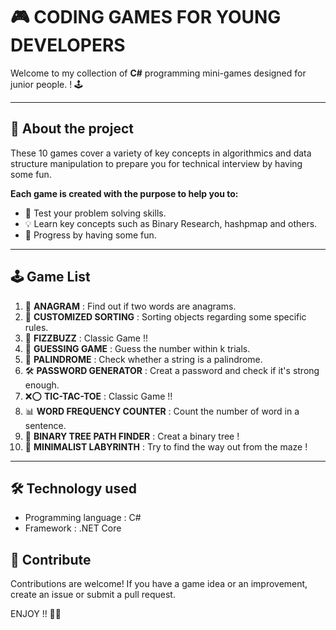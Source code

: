 # 🎮 CODING GAMES FOR YOUNG DEVELOPERS
Welcome to my collection of **C#** programming mini-games designed for junior people. ! 🕹️

---

## 📖 About the project
These 10 games cover a variety of key concepts in algorithmics and data structure manipulation to prepare you for technical interview by having some fun.

**Each game is created with the purpose to help you to:**  
- 🎯 Test your problem solving skills.  
- 💡 Learn key concepts such as Binary Research, hashpmap and others.  
- 🚀 Progress by having some fun.

---

## 🕹️ Game List
1. 🧩 **ANAGRAM** : Find out if two words are anagrams.  
2. 🔄 **CUSTOMIZED SORTING** : Sorting objects regarding some specific rules.  
3. 🔢 **FIZZBUZZ** : Classic Game !!  
4. 🎲 **GUESSING GAME** : Guess the number within k trials.
5. 🔁 **PALINDROME** : Check whether a string is a palindrome.  
6. 🛠️ **PASSWORD GENERATOR** : Creat a password and check if it's strong enough.  
7. ❌⭕ **TIC-TAC-TOE** : Classic Game !!
8. 📊 **WORD FREQUENCY COUNTER** : Count the number of word in a sentence.  
9. 🌳 **BINARY TREE PATH FINDER** : Creat a binary tree !  
10. 🧭 **MINIMALIST LABYRINTH** : Try to find the way out from the maze !

---

## 🛠️ Technology used
- Programming language : C#
- Framework : .NET Core

## 🤝 Contribute
Contributions are welcome! If you have a game idea or an improvement, create an issue or submit a pull request.

ENJOY !! 🚀😀
